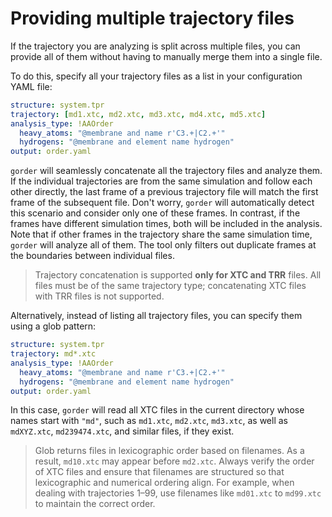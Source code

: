 # Providing multiple trajectory files

If the trajectory you are analyzing is split across multiple files, you can provide all of them without having to manually merge them into a single file.

To do this, specify all your trajectory files as a list in your configuration YAML file:
```yaml
structure: system.tpr
trajectory: [md1.xtc, md2.xtc, md3.xtc, md4.xtc, md5.xtc]
analysis_type: !AAOrder
  heavy_atoms: "@membrane and name r'C3.+|C2.+'"
  hydrogens: "@membrane and element name hydrogen"
output: order.yaml
```

`gorder` will seamlessly concatenate all the trajectory files and analyze them. If the individual trajectories are from the same simulation and follow each other directly, the last frame of a previous trajectory file will match the first frame of the subsequent file. Don't worry, `gorder` will automatically detect this scenario and consider only one of these frames. In contrast, if the frames have different simulation times, both will be included in the analysis. Note that if other frames in the trajectory share the same simulation time, `gorder` will analyze all of them. The tool only filters out duplicate frames at the boundaries between individual files.

> Trajectory concatenation is supported **only for XTC and TRR** files. All files must be of the same trajectory type; concatenating XTC files with TRR files is not supported.

Alternatively, instead of listing all trajectory files, you can specify them using a glob pattern:
```yaml
structure: system.tpr
trajectory: md*.xtc
analysis_type: !AAOrder
  heavy_atoms: "@membrane and name r'C3.+|C2.+'"
  hydrogens: "@membrane and element name hydrogen"
output: order.yaml
```

In this case, `gorder` will read all XTC files in the current directory whose names start with `"md"`, such as `md1.xtc`, `md2.xtc`, `md3.xtc`, as well as `mdXYZ.xtc`, `md239474.xtc`, and similar files, if they exist.

> Glob returns files in lexicographic order based on filenames. As a result, `md10.xtc` may appear before `md2.xtc`. Always verify the order of XTC files and ensure that filenames are structured so that lexicographic and numerical ordering align. For example, when dealing with trajectories 1–99, use filenames like `md01.xtc` to `md99.xtc` to maintain the correct order.